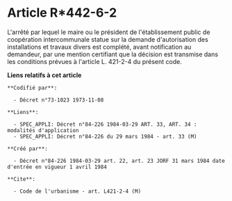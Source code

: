 # Article R*442-6-2

L'arrêté par lequel le maire ou le président de l'établissement public de coopération intercommunale statue sur la demande
d'autorisation des installations et travaux divers est complété, avant notification au demandeur, par une mention certifiant
que la décision est transmise dans les conditions prévues à l'article L. 421-2-4 du présent code.

**Liens relatifs à cet article**

	**Codifié par**:

	  - Décret n°73-1023 1973-11-08

	**Liens**:

	  - SPEC_APPLI: Décret n°84-226 1984-03-29 ART. 33, ART. 34 : modalités d'application
	  - SPEC_APPLI: Décret n°84-226 du 29 mars 1984 - art. 33 (M)

	**Créé par**:

	  - Décret n°84-226 1984-03-29 art. 22, art. 23 JORF 31 mars 1984 date d'entrée en vigueur 1 avril 1984

	**Cite**:

	  - Code de l'urbanisme - art. L421-2-4 (M)
